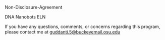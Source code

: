 Non-Disclosure-Agreement

DNA Nanobots ELN

If you have any questions, comments, or concerns regarding this program,
please contact me at guddanti.5@buckeyemail.osu.edu
